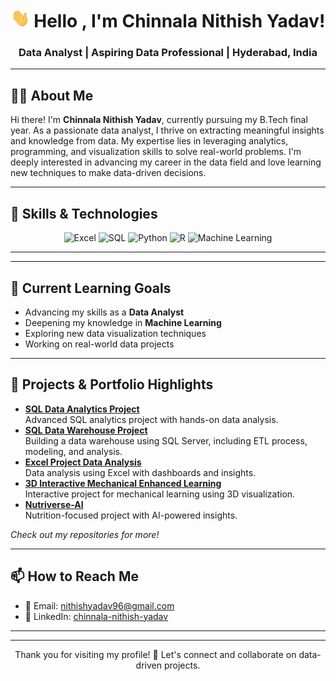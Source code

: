 <h1 align="center">
  <img src="https://raw.githubusercontent.com/ABSphreak/ABSphreak/master/gifs/Hi.gif" width="30px" height="30px" />  Hello , I'm Chinnala Nithish Yadav!
</h1>
<h3 align="center">
  Data Analyst | Aspiring Data Professional | Hyderabad, India
</h3>

---

## 🧑‍💼 About Me

Hi there! I'm <b>Chinnala Nithish Yadav</b>, currently pursuing my B.Tech final year. As a passionate data analyst, I thrive on extracting meaningful insights and knowledge from data. My expertise lies in leveraging analytics, programming, and visualization skills to solve real-world problems. I'm deeply interested in advancing my career in the data field and love learning new techniques to make data-driven decisions.

---

## 🚀 Skills & Technologies

<p align="center">
  <img src="https://img.shields.io/badge/Excel-217346?style=for-the-badge&logo=microsoft-excel&logoColor=white" alt="Excel" />
  <img src="https://img.shields.io/badge/SQL-4479A1?style=for-the-badge&logo=postgresql&logoColor=white" alt="SQL" />
  <img src="https://img.shields.io/badge/Python-3776AB?style=for-the-badge&logo=python&logoColor=white" alt="Python" />
  <img src="https://img.shields.io/badge/R-276DC3?style=for-the-badge&logo=r&logoColor=white" alt="R" />
  <img src="https://img.shields.io/badge/Machine%20Learning-FF6F00?style=for-the-badge&logo=scikit-learn&logoColor=white" alt="Machine Learning" />
</p>

---


---

## 🌱 Current Learning Goals

- Advancing my skills as a <b>Data Analyst</b>
- Deepening my knowledge in <b>Machine Learning</b>
- Exploring new data visualization techniques
- Working on real-world data projects

---

## 💼 Projects & Portfolio Highlights

- **[SQL Data Analytics Project](https://github.com/nithishyadav31/sql-data-analytics-projoect)**  
  Advanced SQL analytics project with hands-on data analysis.
- **[SQL Data Warehouse Project](https://github.com/nithishyadav31/sql-data-warehouse-project-)**  
  Building a data warehouse using SQL Server, including ETL process, modeling, and analysis.
- **[Excel Project Data Analysis](https://github.com/nithishyadav31/excel_project_data_analysis)**  
  Data analysis using Excel with dashboards and insights.
- **[3D Interactive Mechanical Enhanced Learning](https://github.com/nithishyadav31/3D_interactive_mechanical_enchanced_learning)**  
  Interactive project for mechanical learning using 3D visualization.
- **[Nutriverse-AI](https://github.com/nithishyadav31/nutriverse-AI)**  
  Nutrition-focused project with AI-powered insights.

*Check out my repositories for more!*

---

## 📫 How to Reach Me

- 📧 Email: [nithishyadav96@gmail.com](mailto:nithishyadav96@gmail.com)
- 💼 LinkedIn: [chinnala-nithish-yadav](https://www.linkedin.com/in/chinnala-nithish-yadav/)

---

<!-- Optional Extras -->
<!--
## 🔥 Contribution Streak

<p align="center">
  <img src="https://github-readme-streak-stats.herokuapp.com/?user=nithishyadav31&theme=radical" alt="GitHub Streak" />
</p>

## 🧮 Visitor Counter

<p align="center">
  <img src="https://komarev.com/ghpvc/?username=nithishyadav31&style=for-the-badge" alt="Profile Views" />
</p>
-->

---

<p align="center">Thank you for visiting my profile! 🚀 Let's connect and collaborate on data-driven projects.</p>
